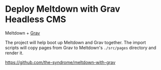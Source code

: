 
# Deploy Meltdown with Grav Headless CMS

Meltdown + [Grav](https://getgrav.org)

The project will help boot up Meltdown and Grav together. The import scripts will copy pages from Grav to Meltdown's `./src/pages` directory and render it.

<https://github.com/the-syndrome/meltdown-with-grav>
